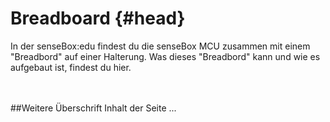 # Breadboard {#head}

<div class="description">
	In der senseBox:edu findest du die senseBox MCU zusammen mit einem "Breadbord" auf einer Halterung. 
	Was dieses "Breadbord" kann und wie es aufgebaut ist, findest du hier.
</div>
<div class="line">
    <br>
    <br>
</div>

##Weitere Überschrift
Inhalt 
der 
Seite
...
